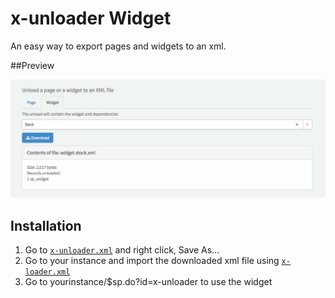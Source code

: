 # x-unloader Widget
An easy way to export pages and widgets to an xml.

##Preview

![x-unloader](images/preview.jpg "x-unloader")

## Installation

1. Go to [`x-unloader.xml`](src/x-unloader.xml?raw=true) and right click, Save As...
2. Go to your instance and import the downloaded xml file using [`x-loader.xml`](https://github.com/service-portal/x-loader)
3. Go to yourinstance/$sp.do?id=x-unloader to use the widget
